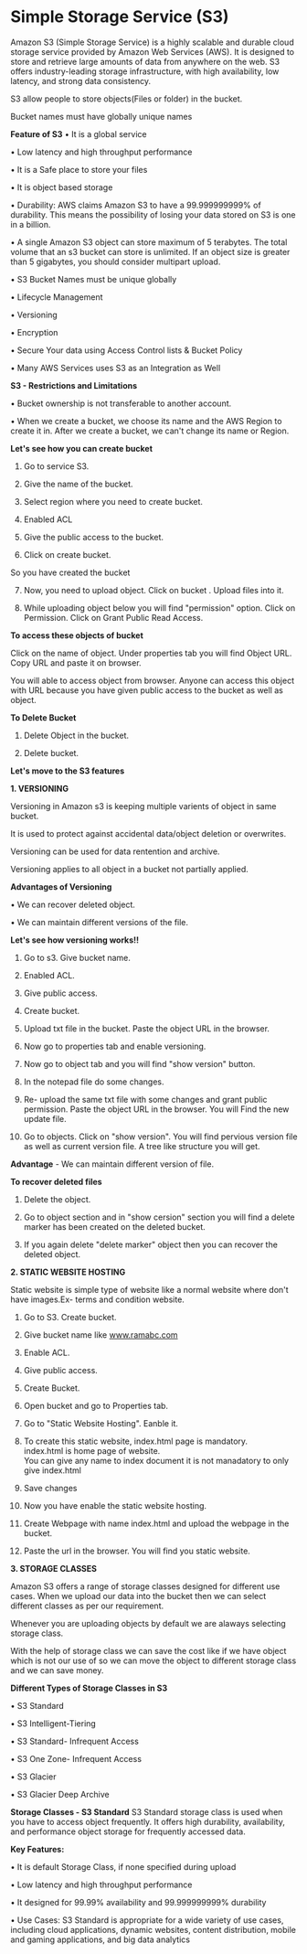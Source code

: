 # Simple Storage Service (S3)

Amazon S3 (Simple Storage Service) is a highly scalable and durable cloud storage service provided by Amazon Web Services (AWS). It is designed to store and retrieve large amounts of data from anywhere on the web. S3 offers industry-leading storage infrastructure, with high availability, low latency, and strong data consistency.

S3 allow people to store objects(Files or folder) in the bucket.

Bucket names must have globally unique names

**Feature of S3**
• It is a global service

• Low latency and high throughput performance

• It is a Safe place to store your files

• It is object based storage

• Durability: AWS claims Amazon S3 to have a 99.999999999% of durability.
This means the possibility of losing your data stored on S3 is one in a billion.

• A single Amazon S3 object can store maximum of 5 terabytes. The total
volume that an s3 bucket can store is unlimited. If an object size is greater
than 5 gigabytes, you should consider multipart upload.

• S3 Bucket Names must be unique globally

• Lifecycle Management

• Versioning

• Encryption

• Secure Your data using Access Control lists & Bucket Policy

• Many AWS Services uses S3 as an Integration as Well

**S3 - Restrictions and Limitations**

• Bucket ownership is not transferable to another account.

• When we create a bucket, we choose its name and the AWS Region to create it in. After we create a bucket, we can't change its name or Region.

**Let's see how you can create bucket**

1. Go to service S3.

2. Give the name of the bucket.

3. Select region where you need to create bucket.

4. Enabled ACL

5. Give the public access to the bucket.

6. Click on create bucket.

So you have created the bucket

7. Now, you need to upload object. Click on bucket . Upload files into it. 

8. While uploading object below you will find "permission" option. Click on Permission. Click on Grant Public Read Access. 

**To access these objects of bucket**

Click on the name of object. Under properties tab you will find Object URL. Copy URL and paste it on browser.

You will able to access object from browser. Anyone can access this object with URL because you have given public access to the bucket as well as object.

**To Delete Bucket**
1. Delete Object in the bucket.

2. Delete bucket.


**Let's move to the S3 features**

**1. VERSIONING**

Versioning in Amazon s3 is keeping multiple varients of object in same bucket.

It is used to protect against accidental data/object deletion or overwrites.

Versioning can be used for data rentention and archive.

Versioning applies to all object in a bucket not partially applied.

**Advantages of Versioning**

• We can recover deleted object.

• We can maintain different versions of the file.

**Let's see how versioning works!!**

1. Go to s3. Give bucket name.

2. Enabled ACL.

3. Give public access. 

4. Create bucket.

5. Upload txt file in the bucket. Paste the object URL in the browser.

6. Now go to properties tab and enable versioning.

7. Now go to object tab and you will find "show version" button.

8. In the notepad file do some changes.

9. Re- upload the same txt file with some changes and grant public permission. Paste the object URL in the browser. You will Find the new update file.

10. Go to objects. Click on "show version". You will find pervious version file as well as current version file. A tree like structure you will get.

**Advantage** - We can maintain different version of file.

**To recover deleted files**

1. Delete the object.

2. Go to object section and in "show cersion" section you will find a delete marker has been created on the deleted bucket.

3. If you again delete "delete marker" object then you can recover the deleted object.


**2. STATIC WEBSITE HOSTING**

Static website is simple type of website like a normal website where don't have images.Ex- terms and condition website.

1. Go to S3. Create bucket.

2. Give bucket name like www.ramabc.com 

3. Enable ACL.

4. Give public access.

5. Create Bucket.

6. Open bucket and go to Properties tab.

7. Go to "Static Website Hosting". Eanble it.

8. To create this static website, index.html page is mandatory.<br/>
   index.html is home page of website.<br/>
   You can give any name to index document it is not manadatory to only give index.html

9. Save changes

10. Now you have enable the static website hosting.

11. Create Webpage with name index.html and upload the webpage in the bucket.

12. Paste the url in the browser. You will find you static website.


**3. STORAGE CLASSES**

Amazon S3 offers a range of storage classes designed for different use cases. When we upload our data into the bucket then we can select different classes as per our requirement.

Whenever you are uploading objects by default we are alaways selecting storage class.

With the help of storage class we can save the cost like if we have object which is not our use of so we can move the object to different storage class and we can save money.

**Different Types of Storage Classes in S3**

• S3 Standard

• S3 Intelligent-Tiering

• S3 Standard- Infrequent Access

• S3 One Zone- Infrequent Access

• S3 Glacier

• S3 Glacier Deep Archive


**Storage Classes - S3 Standard**
S3 Standard storage class is used when you have to access object frequently. It offers high durability, availability, and performance object storage for frequently accessed data.

**Key Features:**

• It is default Storage Class, if none specified during upload

• Low latency and high throughput performance

• It designed for 99.99% availability and 99.999999999% durability

• Use Cases: S3 Standard is appropriate for a wide variety of use cases, including cloud applications, dynamic websites, content distribution, mobile and gaming applications, and big data analytics








